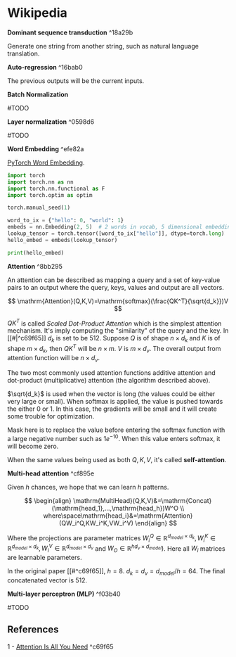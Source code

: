 # Wikipedia

**Dominant sequence transduction** ^18a29b

Generate one string from another string, such as natural language translation.

**Auto-regression** ^16bab0

The previous outputs will be the current inputs.

**Batch Normalization**

#TODO

**Layer normalization** ^0598d6

#TODO

**Word Embedding** ^efe82a

[PyTorch Word Embedding](https://pytorch.org/tutorials/beginner/nlp/word_embeddings_tutorial.html).

```python
import torch
import torch.nn as nn
import torch.nn.functional as F
import torch.optim as optim

torch.manual_seed(1)

word_to_ix = {"hello": 0, "world": 1}
embeds = nn.Embedding(2, 5)  # 2 words in vocab, 5 dimensional embeddings
lookup_tensor = torch.tensor([word_to_ix["hello"]], dtype=torch.long)
hello_embed = embeds(lookup_tensor)

print(hello_embed)
```

**Attention** ^8bb295

An attention can be described as mapping a query and a set of key-value pairs to an output where the query, keys, values and output are all vectors.

$$
\mathrm{Attention}(Q,K,V)=\mathrm{softmax}(\frac{QK^T}{\sqrt{d_k}})V
$$

$QK^T$ is called _Scaled Dot-Product Attention_ which is the simplest attention mechanism. It's imply computing the "similarity" of the query and the key. In [[#|^c69f65]] $d_k$ is set to be 512. Suppose $Q$ is of shape $n\times d_k$ and $K$ is of shape $m \times d_k$, then $QK^T$ will be $n\times m$. $V$ is $m\times d_v$. The overall output from attention function will be $n\times d_v$.

The two most commonly used attention functions additive attention and dot-product (multiplicative) attention (the algorithm described above).

$\sqrt{d_k}$ is used when the vector is long (the values could be either very large or small). When softmax is applied, the value is pushed towards the either 0 or 1. In this case, the gradients will be small and it will create some trouble for optimization.

Mask here is to replace the value before entering the softmax function with a large negative number such as $1e^{-10}$. When this value enters softmax, it will become zero.

When the same values being used as both $Q,K,V$, it's called **self-attention**.

**Multi-head attention** ^cf895e

Given $h$ chances, we hope that we can learn $h$ patterns.

$$
\begin{align}
\mathrm{MultiHead}(Q,K,V)&=\mathrm{Concat}(\mathrm{head_1},...,\mathrm{head_h})W^O \\
where\space\mathrm{head_i}&=\mathrm{Attention}(QW_i^Q,KW_i^K,VW_i^V)
\end{align}
$$

Where the projections are parameter matrices $W_i^Q\in \mathbb{R}^{d_{model}\times d_k},W_i^K\in\mathbb{R}^{d_{model}\times d_k}, W_i^V\in \mathbb{R}^{d_{model}\times d_v}$ and $W_O\in\mathbb{R}^{hd_v\times d_{model}})$. Here all $W_i$ matrices are learnable parameters.

In the original paper [[#^c69f65]], $h=8$. $d_k=d_v=d_{model}/h=64$. The final concatenated vector is $512$.

**Multi-layer perceptron (MLP)** ^f03b40

#TODO

## References

1 - [Attention Is All You Need](https://arxiv.org/pdf/1706.03762.pdf) ^c69f65
